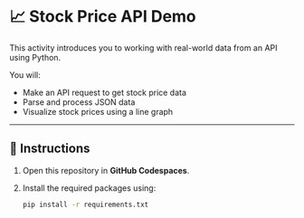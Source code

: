 # 📈 Stock Price API Demo

This activity introduces you to working with real-world data from an API using Python.

You will:
- Make an API request to get stock price data
- Parse and process JSON data
- Visualize stock prices using a line graph

---

## 🚀 Instructions

1. Open this repository in **GitHub Codespaces**.
2. Install the required packages using:

   ```bash
   pip install -r requirements.txt
